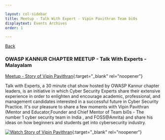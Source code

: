 ```yaml
---

layout: col-sidebar
title: Meetup - Talk With Expert - Vipin Pavithran Team bi0s
displaytext: Events Archives
order: 1

---
```


[Back ](../index#div-events)

### OWASP KANNUR CHAPTER MEETUP - Talk With Experts - Malayalam
[Meetup - Story of Vipin Pavithran](https://www.meetup.com/owasp-kannur/events/286919825/){:target="_blank" rel="noopener"}


Talk with Experts, a 30 minute chat show hosted by OWASP Kannur chapter leaders, is an initiative in which Cyber Security Experts share their extensive experience in order to enlighten and encourage academic, professional, and management candidates interested in a successful future in Cyber Security Practice.
It's our pleasure to share a few moments with Vipin Pavithran (Mentor and Educator,Founder and Chief Mentor of Team bi0s - The number 1 cyber security team in India , and FOSS@Amrita) and share his ideas on how beginners and students get into cybersecurity industry.


[![Watch Story of Vipin Pavithran](https://secure.meetupstatic.com/photos/event/9/6/8/6/highres_505238534.jpeg)](https://youtu.be/J8rSlndunZU){:target="_blank" rel="noopener"}
